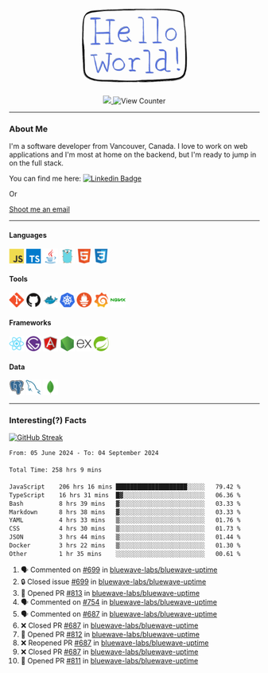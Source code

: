 <div align="center">
    <img src="./img/hello_world.webp" height="200px" width="">
    <div>
        <a href="https://www.linkedin.com/in/ajhollid">
            <img src="https://img.shields.io/badge/LinkedIn-blue"/>
        </a>
        <img src="https://komarev.com/ghpvc/?username=ajhollid&color=yellow" alt="View Counter">
    </div>
</div>

---

### About Me

I'm a software developer from Vancouver, Canada. I love to work on web applications and I'm most at home on the backend, but I'm ready to jump in on the full stack.

You can find me here: [![Linkedin Badge](https://img.shields.io/badge/-ajhollid-blue?style=flat&logo=Linkedin&logoColor=white)](https://www.linkedin.com/in/ajhollid)

Or

[Shoot me an email](mailto:ajhollid@gmail.com)

---

#### Languages

<div>
    <img src="./img/devicons/javascript-original.svg" width=30 height=30 alt="JavaScript">
    <img src="/img/devicons/typescript-original.svg" width=30 height=30 alt="TypeScript">
    <img src="./img/devicons/java-original.svg" width=30 height=30 alt="Java">
    <img src="./img/devicons/go-original.svg" width=30 height=30 alt="Golang">
    <img src="./img/devicons/html5-original.svg" width=30 height=30 alt="HTML 5">
    <img src="./img/devicons/css3-original.svg" width=30 height=30 alt="CSS 3">
</div>

#### Tools

<div>
    <img src="./img/devicons/git-original.svg" width=30 height=30 alt="Git">
    <img src="./img/devicons/github-original.svg" width=30 height=30 alt="Github">
    <img src="./img/devicons/docker-original.svg" width=30 
    height=30 alt="Docker">
    <img src="./img/devicons/kubernetes-original.svg" width=30 height=30 alt="K8">
    <img src="./img/devicons/prometheus-original.svg" width=30 height=30 alt="Prometheus">
    <img src="./img/devicons/grafana-original.svg" width=30 height=30 alt="Grafana">
    <img src="./img/devicons/nginx-original.svg" width=30 height=30 alt="Nginx">
</div>

#### Frameworks

<div>
    <img src="./img/devicons/react-original.svg" width=30 height=30 alt="React">
    <img src="./img/devicons/gatsby-original.svg" width=30 height=30 alt="Gatsby">
    <img src="./img/devicons/angularjs-original.svg" width=30 height=30 alt="AngularJS">
    <img src="./img/devicons/nodejs-original.svg" width=30 height=30 alt="NodeJS">
    <img src="./img/devicons/express-original.svg" width=30 height=30 alt="Express">
    <img src="./img/devicons/spring-original.svg" width=30 height=30 alt="Spring">
</div>

#### Data

<div>
    <img src="./img/devicons/postgresql-original.svg" width=30 height=30 alt="Postgresql">
    <img src="./img/devicons/mysql-original.svg" width=30 height=30 alt="Mysql">
    <img src="./img/devicons/mongodb-original.svg" width=30 height=30 alt="MongoDB">
</div>

---

### Interesting(?) Facts

[![GitHub Streak](http://github-readme-streak-stats.herokuapp.com?user=ajhollid)](https://git.io/streak-stats)

 <!--START_SECTION:waka-->

```txt
From: 05 June 2024 - To: 04 September 2024

Total Time: 258 hrs 9 mins

JavaScript    206 hrs 16 mins ████████████████████░░░░░   79.42 %
TypeScript    16 hrs 31 mins  █▓░░░░░░░░░░░░░░░░░░░░░░░   06.36 %
Bash          8 hrs 39 mins   ▓░░░░░░░░░░░░░░░░░░░░░░░░   03.33 %
Markdown      8 hrs 38 mins   ▓░░░░░░░░░░░░░░░░░░░░░░░░   03.33 %
YAML          4 hrs 33 mins   ▒░░░░░░░░░░░░░░░░░░░░░░░░   01.76 %
CSS           4 hrs 30 mins   ▒░░░░░░░░░░░░░░░░░░░░░░░░   01.73 %
JSON          3 hrs 44 mins   ▒░░░░░░░░░░░░░░░░░░░░░░░░   01.44 %
Docker        3 hrs 22 mins   ▒░░░░░░░░░░░░░░░░░░░░░░░░   01.30 %
Other         1 hr 35 mins    ░░░░░░░░░░░░░░░░░░░░░░░░░   00.61 %
```

<!--END_SECTION:waka-->


<!--START_SECTION:activity-->
1. 🗣 Commented on [#699](https://github.com/bluewave-labs/bluewave-uptime/issues/699#issuecomment-2334602959) in [bluewave-labs/bluewave-uptime](https://github.com/bluewave-labs/bluewave-uptime)
2. 🔒 Closed issue [#699](https://github.com/bluewave-labs/bluewave-uptime/issues/699) in [bluewave-labs/bluewave-uptime](https://github.com/bluewave-labs/bluewave-uptime)
3. 💪 Opened PR [#813](https://github.com/bluewave-labs/bluewave-uptime/pull/813) in [bluewave-labs/bluewave-uptime](https://github.com/bluewave-labs/bluewave-uptime)
4. 🗣 Commented on [#754](https://github.com/bluewave-labs/bluewave-uptime/issues/754#issuecomment-2334551533) in [bluewave-labs/bluewave-uptime](https://github.com/bluewave-labs/bluewave-uptime)
5. 🗣 Commented on [#687](https://github.com/bluewave-labs/bluewave-uptime/pull/687#issuecomment-2334492391) in [bluewave-labs/bluewave-uptime](https://github.com/bluewave-labs/bluewave-uptime)
6. ❌ Closed PR [#687](https://github.com/bluewave-labs/bluewave-uptime/pull/687) in [bluewave-labs/bluewave-uptime](https://github.com/bluewave-labs/bluewave-uptime)
7. 💪 Opened PR [#812](https://github.com/bluewave-labs/bluewave-uptime/pull/812) in [bluewave-labs/bluewave-uptime](https://github.com/bluewave-labs/bluewave-uptime)
8. ❌ Reopened PR [#687](https://github.com/bluewave-labs/bluewave-uptime/pull/687) in [bluewave-labs/bluewave-uptime](https://github.com/bluewave-labs/bluewave-uptime)
9. ❌ Closed PR [#687](https://github.com/bluewave-labs/bluewave-uptime/pull/687) in [bluewave-labs/bluewave-uptime](https://github.com/bluewave-labs/bluewave-uptime)
10. 💪 Opened PR [#811](https://github.com/bluewave-labs/bluewave-uptime/pull/811) in [bluewave-labs/bluewave-uptime](https://github.com/bluewave-labs/bluewave-uptime)
<!--END_SECTION:activity-->
